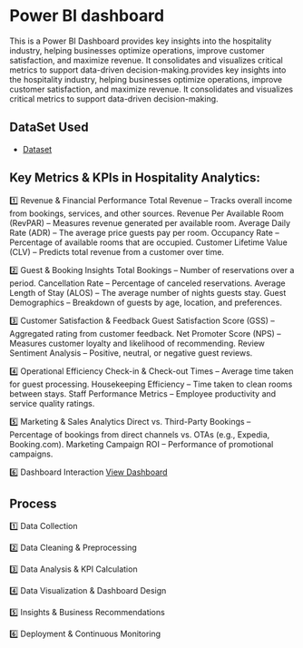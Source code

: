  # Power BI dashboard
This is a Power BI Dashboard provides key insights into the hospitality industry, helping businesses optimize operations, improve customer satisfaction, and maximize revenue. It consolidates and visualizes critical metrics to support data-driven decision-making.provides key insights into the hospitality industry, helping businesses optimize operations, improve customer satisfaction, and maximize revenue. It consolidates and visualizes critical metrics to support data-driven decision-making.
## DataSet Used
- <a href="https://github.com/FaizanNehal1720/PowerBI-Dashboard/blob/main/Hospitality.pbix">Dataset</a>
## Key Metrics & KPIs in Hospitality Analytics:
1️⃣ Revenue & Financial Performance
Total Revenue – Tracks overall income from bookings, services, and other sources.
Revenue Per Available Room (RevPAR) – Measures revenue generated per available room.
Average Daily Rate (ADR) – The average price guests pay per room.
Occupancy Rate – Percentage of available rooms that are occupied.
Customer Lifetime Value (CLV) – Predicts total revenue from a customer over time.

2️⃣ Guest & Booking Insights
Total Bookings – Number of reservations over a period.
Cancellation Rate – Percentage of canceled reservations.
Average Length of Stay (ALOS) – The average number of nights guests stay.
Guest Demographics – Breakdown of guests by age, location, and preferences.

3️⃣ Customer Satisfaction & Feedback
Guest Satisfaction Score (GSS) – Aggregated rating from customer feedback.
Net Promoter Score (NPS) – Measures customer loyalty and likelihood of recommending.
Review Sentiment Analysis – Positive, neutral, or negative guest reviews.

4️⃣ Operational Efficiency
Check-in & Check-out Times – Average time taken for guest processing.
Housekeeping Efficiency – Time taken to clean rooms between stays.
Staff Performance Metrics – Employee productivity and service quality ratings.

5️⃣ Marketing & Sales Analytics
Direct vs. Third-Party Bookings – Percentage of bookings from direct channels vs. OTAs (e.g., Expedia, Booking.com).
Marketing Campaign ROI – Performance of promotional campaigns.

6️⃣ Dashboard Interaction <a href="https://github.com/FaizanNehal1720/PowerBI-Dashboard/blob/main/1.png"> View Dashboard</a>

## Process

1️⃣ Data Collection

2️⃣ Data Cleaning & Preprocessing

3️⃣ Data Analysis & KPI Calculation

4️⃣ Data Visualization & Dashboard Design

5️⃣ Insights & Business Recommendations

6️⃣ Deployment & Continuous Monitoring

